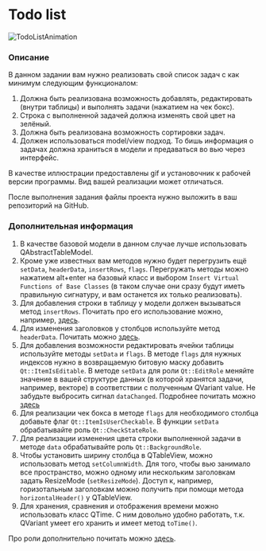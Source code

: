 # Todo list

![TodoListAnimation](https://user-images.githubusercontent.com/35418986/167744145-4348b540-3a29-4b6c-8826-a2110ac3db94.gif)

### Описание 

В данном задании вам нужно реализовать свой список задач с как минимум следующим функционалом:
1) Должна быть реализована возможность добавлять, редактировать (внутри таблицы) и выполнять задачи (нажатием на чек бокс).
2) Строка с выполненной задачей должна изменять свой цвет на зелёный.
3) Должна быть реализована возможность сортировки задач.
4) Должен использоваться model/view подход. То бишь информация о задачах должна храниться в модели и предаваться во вью через интерфейс.

В качестве иллюстрации предоставлены gif и установочник к рабочей версии программы. Вид вашей реализации может отличаться.

После выполнения задания файлы проекта нужно выложить в ваш репозиторий на GitHub.

### Дополнительная информация

1) В качестве базовой модели в данном случае лучше использовать QAbstractTableModel.
2) Кроме уже известных вам методов нужно будет перегрузить ещё `setData`, `headerData`, `insertRows`, `flags`. 
Перегружать методы можно нажатием alt+enter на базовый класс и выбором `Insert Virtual Functions of Base Classes` (в таком случае 
они сразу будут иметь правильную сигнатуру, и вам останется их только реализовать).
4) Для добавления строки в таблицу у модели должен вызываться метод `insertRows`. Почитать про его использование можно, например, 
[здесь](https://doc.qt.io/qt-5/model-view-programming.html#inserting-and-removing-rows).
4) Для изменения заголовков у столбцов используйте метод `headerData`. Почитать можно
[здесь](https://doc.qt.io/qt-5/model-view-programming.html#model-headers-and-data).
5) Для добавления возможности редактировать ячейки таблицы используйте методы `setData` и `flags`. В методе `flags` для нужных 
индексов нужно в возвращаемую битовую маску добавить `Qt::ItemIsEditable`. В методе `setData` для роли `Qt::EditRole` меняйте значение 
в вашей структуре данных (в которой хранятся задачи, например, векторе) в соответствии с полученным QVariant value. Не забудьте выбросить сигнал `dataChanged`. 
Подробнее почитать можно [здесь](https://doc.qt.io/qt-5/modelview.html#2-5-the-minimal-editing-example)
6) Для реализации чек бокса в методе `flags` для необходимого столбца добавьте флаг `Qt::ItemIsUserCheckable`. В функции `setData` обрабатывайте 
роль `Qt::CheckStateRole`.
7) Для реализации изменения цвета строки выполненной задачи в методе `data` обрабатывайте роль `Qt::BackgroundRole`.
8) Чтобы установить ширину столбца в QTableView, можно использовать метод `setColumnWidth`. Для того, чтобы вью занимало все пространство, 
можно одному или нескольким заголовкам задать ResizeMode (`setResizeMode`). Доступ к, например, горизотальным заголовкам можно получить при помощи 
метода `horizontalHeader()` у QTableView.
9) Для хранения, сравнения и отображения времени можно использовать класс QTime. С ним довольно удобно работать, т.к. QVariant 
умеет его хранить и имеет метод `toTime()`.

Про роли дополнительно почитать можно [здесь](https://doc.qt.io/qt-5/model-view-programming.html#item-roles).
